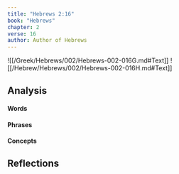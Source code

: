 ```yaml
---
title: "Hebrews 2:16"
book: "Hebrews"
chapter: 2
verse: 16
author: Author of Hebrews
---
```

![[/Greek/Hebrews/002/Hebrews-002-016G.md#Text]]
![[/Hebrew/Hebrews/002/Hebrews-002-016H.md#Text]]

## Analysis

#### Words

#### Phrases

#### Concepts

## Reflections
